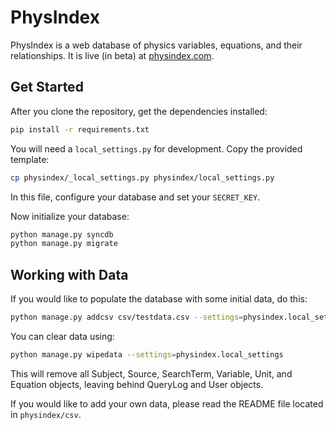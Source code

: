 PhysIndex
====

PhysIndex is a web database of physics variables, equations, and their relationships. It is live (in beta) at [physindex.com].

[physindex.com]:http://www.physindex.com

Get Started
----

After you clone the repository, get the dependencies installed:

```sh
pip install -r requirements.txt
```

You will need a `local_settings.py` for development. Copy the provided template:

```sh
cp physindex/_local_settings.py physindex/local_settings.py
```

In this file, configure your database and set your `SECRET_KEY`.

Now initialize your database:

```sh
python manage.py syncdb
python manage.py migrate
```

Working with Data
----

If you would like to populate the database with some initial data, do this:

```sh
python manage.py addcsv csv/testdata.csv --settings=physindex.local_settings
```

You can clear data using:

```sh
python manage.py wipedata --settings=physindex.local_settings
```

This will remove all Subject, Source, SearchTerm, Variable, Unit, and Equation objects, leaving behind QueryLog and User objects.

If you would like to add your own data, please read the README file located in `physindex/csv`.